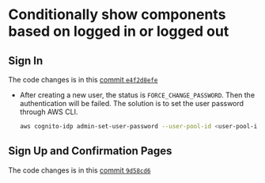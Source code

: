 # Conditionally show components based on logged in or logged out

## Sign In

The code changes is in this [commit `e4f2d8efe`](https://github.com/binli2020/aws-bootcamp-cruddur-2023/commit/e4f2d8efe023576bf48be473e2bd80f6c2af488c)

* After creating a new user, the status is `FORCE_CHANGE_PASSWORD`. Then the authentication will be failed. The solution is to set the user password through AWS CLI.

    ```sh
    aws cognito-idp admin-set-user-password --user-pool-id <user-pool-id> --username <user-name> --password <password> --permanent
    ```
## Sign Up and Confirmation Pages

The code changes is in this [commit `9d58cd6`](https://github.com/binli2020/aws-bootcamp-cruddur-2023/commit/9d58cd6b4001c2c98e0e237030283d5511a997cf)

